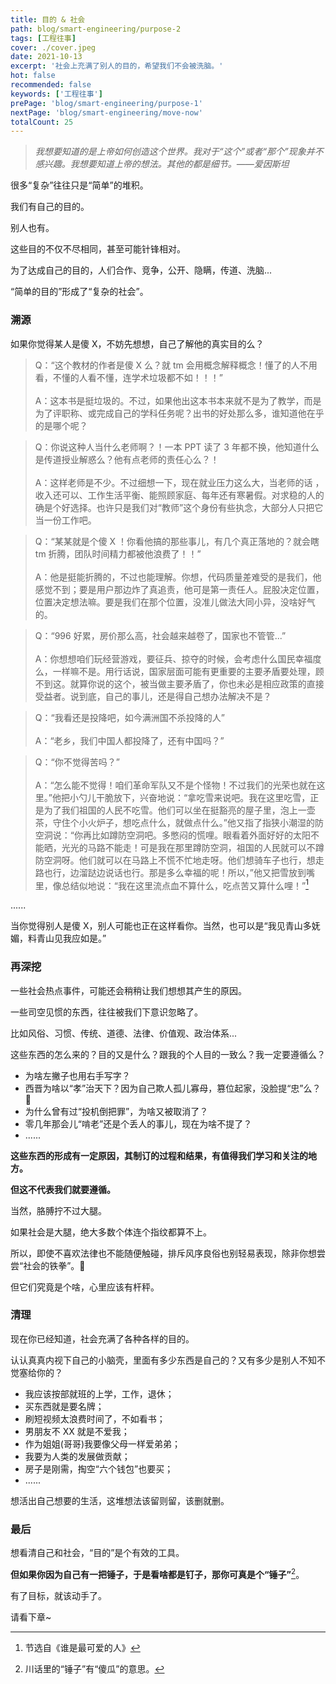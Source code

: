 ```yaml
---
title: 目的 & 社会
path: blog/smart-engineering/purpose-2
tags: [工程往事]
cover: ./cover.jpeg
date: 2021-10-13
excerpt: '社会上充满了别人的目的，希望我们不会被洗脑。'
hot: false
recommended: false
keywords: ['工程往事']
prePage: 'blog/smart-engineering/purpose-1'
nextPage: 'blog/smart-engineering/move-now'
totalCount: 25
---
```


> _我想要知道的是上帝如何创造这个世界。我对于“这个”或者“那个”现象并不感兴趣。我想要知道上帝的想法。其他的都是细节。——爱因斯坦_

很多“复杂”往往只是“简单”的堆积。

我们有自己的目的。

别人也有。

这些目的不仅不尽相同，甚至可能针锋相对。

为了达成自己的目的，人们合作、竞争，公开、隐瞒，传道、洗脑...

“简单的目的”形成了“复杂的社会”。

### 溯源

如果你觉得某人是傻 X，不妨先想想，自己了解他的真实目的么？

> Q：“这个教材的作者是傻 X 么？就 tm 会用概念解释概念！懂了的人不用看，不懂的人看不懂，连学术垃圾都不如！！！” <br /><br /> A：这本书是挺垃圾的。不过，如果他出这本书本来就不是为了教学，而是为了评职称、或完成自己的学科任务呢？出书的好处那么多，谁知道他在乎的是哪个呢？

> Q：你说这种人当什么老师啊？！一本 PPT 读了 3 年都不换，他知道什么是传道授业解惑么？他有点老师的责任心么？！ <br /><br /> A：这样老师是不少。不过细想一下，现在就业压力这么大，当老师的话 ，收入还可以、工作生活平衡、能照顾家庭、每年还有寒暑假。对求稳的人的确是个好选择。也许只是我们对“教师”这个身份有些执念，大部分人只把它当一份工作吧。

> Q：“某某就是个傻 X ！你看他搞的那些事儿，有几个真正落地的？就会瞎 tm 折腾，团队时间精力都被他浪费了！！” <br /><br /> A：他是挺能折腾的，不过也能理解。你想，代码质量差难受的是我们，他感觉不到；要是用户那边炸了真追责，他可是第一责任人。屁股决定位置，位置决定想法嘛。要是我们在那个位置，没准儿做法大同小异，没啥好气的。

> Q：“996 好累，房价那么高，社会越来越卷了，国家也不管管...” <br /><br /> A：你想想咱们玩经营游戏，要征兵、掠夺的时候，会考虑什么国民幸福度么，一样嘛不是。用行话说，国家层面可能有更重要的主要矛盾要处理，顾不到这。就算你说的这个，被当做主要矛盾了，你也未必是相应政策的直接受益者。说到底，自己的事儿，还是得自己想办法解决不是？

> Q：“我看还是投降吧，如今满洲国不杀投降的人”<br /><br /> A：“老乡，我们中国人都投降了，还有中国吗？”

> Q：“你不觉得苦吗？”<br /><br /> A：“怎么能不觉得！咱们革命军队又不是个怪物！不过我们的光荣也就在这里。”他把小勺儿干脆放下，兴奋地说：“拿吃雪来说吧。我在这里吃雪，正是为了我们祖国的人民不吃雪。他们可以坐在挺豁亮的屋子里，泡上一壶茶，守住个小火炉子，想吃点什么，就做点什么。”他又指了指狭小潮湿的防空洞说：“你再比如蹲防空洞吧。多憋闷的慌哩。眼看着外面好好的太阳不能晒，光光的马路不能走！可是我在那里蹲防空洞，祖国的人民就可以不蹲防空洞呀。他们就可以在马路上不慌不忙地走呀。他们想骑车子也行，想走路也行，边溜跶边说话也行。那是多么幸福的呢！所以，”他又把雪放到嘴里，像总结似地说：“我在这里流点血不算什么，吃点苦又算什么哩！”[^注1]

......

当你觉得别人是傻 X，别人可能也正在这样看你。当然，也可以是“我见青山多妩媚，料青山见我应如是。”

### 再深挖

一些社会热点事件，可能还会稍稍让我们想想其产生的原因。

一些司空见惯的东西，往往被我们下意识忽略了。

比如风俗、习惯、传统、道德、法律、价值观、政治体系...

这些东西的怎么来的？目的又是什么？跟我的个人目的一致么？我一定要遵循么？

- 为啥左撇子也用右手写字？
- 西晋为啥以“孝”治天下？因为自己欺人孤儿寡母，篡位起家，没脸提“忠”么？🤣
- 为什么曾有过“投机倒把罪”，为啥又被取消了？
- 零几年那会儿“啃老”还是个丢人的事儿，现在为啥不提了？
- ......

**这些东西的形成有一定原因，其制订的过程和结果，有值得我们学习和关注的地方。**

**但这不代表我们就要遵循。**

当然，胳膊拧不过大腿。

如果社会是大腿，绝大多数个体连个指纹都算不上。

所以，即使不喜欢法律也不能随便触碰，排斥风序良俗也别轻易表现，除非你想尝尝“社会的铁拳”。🤪

但它们究竟是个啥，心里应该有杆秤。

### 清理

现在你已经知道，社会充满了各种各样的目的。

认认真真内视下自己的小脑壳，里面有多少东西是自己的？又有多少是别人不知不觉塞给你的？

- 我应该按部就班的上学，工作，退休；
- 买东西就是要名牌；
- 刷短视频太浪费时间了，不如看书；
- 男朋友不 XX 就是不爱我；
- 作为姐姐(哥哥)我要像父母一样爱弟弟；
- 我要为人类的发展做贡献；
- 房子是刚需，掏空“六个钱包”也要买；
- ......

想活出自己想要的生活，这堆想法该留则留，该删就删。

### 最后

想看清自己和社会，“目的”是个有效的工具。

**但如果你因为自己有一把锤子，于是看啥都是钉子，那你可真是个“锤子”**[^注2]。

有了目标，就该动手了。

请看下章~

[^注1]: 节选自《谁是最可爱的人》
[^注2]: 川话里的“锤子”有“傻瓜”的意思。

<!-- 思考题：“只反贪官，不反皇帝”和“党的理论永远正确，但实施者可能会走偏。”有什么区别？(不要预设答案，不要带有色眼镜看待这个问题) -->
